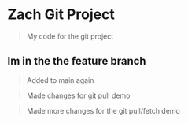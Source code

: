 # Zach Git Project

> My code for the git project

## Im in the the feature branch

> Added to main again

> Made changes for git pull demo

> Made more changes for the git pull/fetch demo
